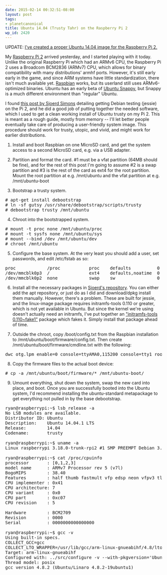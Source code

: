 ```yaml
---
date: 2015-02-14 00:32:51-08:00
layout: post
tags:
- planetcanonical
title: Ubuntu 14.04 (Trusty Tahr) on the Raspberry Pi 2
wp_id: 2420
---
```

UPDATE: [I've created a proper Ubuntu 14.04 image for the Raspberry Pi 2.](https://www.finnie.org/2015/02/16/raspberry-pi-2-update-ubuntu-14-04-image-available/)

My [Raspberry Pi 2](https://www.raspberrypi.org/raspberry-pi-2-on-sale/) arrived yesterday, and I started playing with it today. Unlike the original Raspberry Pi which had an ARMv6 CPU, the Raspberry Pi 2 uses a Broadcom BCM2836 (ARMv7) CPU, which allows for binary compatibility with many distributions' armhf ports. However, it's still early early in the game, and since ARM systems have little standardization, there isn't much available yet. [Raspbian](http://raspbian.org/) works, but its userland still uses ARMv6-optimized binaries. Ubuntu has an early beta of [Ubuntu Snappy](https://www.ubuntu.com/cloud/tools/snappy), but Snappy is a much different environment than "regular" Ubuntu.

I found [this post by Sjoerd Simons](http://sjoerd.luon.net/posts/2015/02/debian-jessie-on-rpi2/) detailing getting Debian testing (jessie) on the Pi 2, and he did a good job of putting together the needed software, which I used to get a clean working install of Ubuntu trusty on my Pi 2. This is meant as a rough guide, mostly from memory -- I'll let better people eventually take care of producing a user-friendly system image. This procedure should work for trusty, utopic, and vivid, and might work for earlier distributions.
  
1) Install and boot Raspbian on one MicroSD card, and get the system access to a second MicroSD card, e.g. via a USB adapter.

2) Partition and format the card. #1 must be a vfat partition (64MB should be fine), and for the rest of this post I'm going to assume #2 is a swap partition and #3 is the rest of the card as ext4 for the root partition. Mount the root partition at e.g. /mnt/ubuntu and the vfat partition at e.g. /mnt/ubuntu-boot

3) Bootstrap a trusty system.

<pre># apt-get install debootstrap
# ln -sf gutsy /usr/share/debootstrap/scripts/trusty
# debootstrap trusty /mnt/ubuntu
</pre>

4) Chroot into the bootstrapped system.

<pre># mount -t proc none /mnt/ubuntu/proc
# mount -t sysfs none /mnt/ubuntu/sys
# mount --bind /dev /mnt/ubuntu/dev
# chroot /mnt/ubuntu
</pre>

5) Configure the base system. At the very least you should add a user, set passwords, and edit /etc/fstab as so:

<pre>proc            /proc           proc    defaults          0       0
/dev/mmcblk0p3  /               ext4    defaults,noatime  0       1
/dev/mmcblk0p2  none            swap    sw                0       0
</pre>

6) Install all the necessary packages in [Sjoerd's repository](https://repositories.collabora.co.uk/debian/). You can either add the apt repository, or just do as I did and download/dpkg install them manually. However, there's a problem. These are built for jessie, and the linux-image package requires initramfs-tools 0.110 or greater, which is not yet available in Ubuntu. But since the kernel we're using doesn't actually need an initramfs, I've put together an ["initramfs-tools 0.110~fake1"](https://www.finnie.org/software/raspberrypi/initramfs-tools_0.110~fake1_all.deb) package which fakes it. Simply install that package ahead of time.

7) Outside the chroot, copy /boot/config.txt from the Raspbian installation to /mnt/ubuntu/boot/firmware/config.txt. Then create /mnt/ubuntu/boot/firmware/cmdline.txt with the following:

<pre>dwc_otg.lpm_enable=0 console=ttyAMA0,115200 console=tty1 root=/dev/mmcblk0p3 rootwait
</pre>

8) Copy the firmware files to the actual boot device:

<pre># cp -a /mnt/ubuntu/boot/firmware/* /mnt/ubuntu-boot/
</pre>

9) Umount everything, shut down the system, swap the new card into place, and boot. Once you are successfully booted into the Ubuntu system, I'd recommend installing the ubuntu-standard metapackage to get everything not pulled in by the base debootstrap.

<pre>ryan@raspberrypi:~$ lsb_release -a
No LSB modules are available.
Distributor ID: Ubuntu
Description:    Ubuntu 14.04.1 LTS
Release:        14.04
Codename:       trusty

ryan@raspberrypi:~$ uname -a
Linux raspberrypi 3.18.0-trunk-rpi2 #1 SMP PREEMPT Debian 3.18.5-1~exp1.co1 (2015-02-02) armv7l armv7l armv7l GNU/Linux

ryan@raspberrypi:~$ cat /proc/cpuinfo 
processor       : [0,1,2,3]
model name      : ARMv7 Processor rev 5 (v7l)
BogoMIPS        : 38.40
Features        : half thumb fastmult vfp edsp neon vfpv3 tls vfpv4 idiva idivt vfpd32 lpae evtstrm 
CPU implementer : 0x41
CPU architecture: 7
CPU variant     : 0x0
CPU part        : 0xc07
CPU revision    : 5

Hardware        : BCM2709
Revision        : 0000
Serial          : 0000000000000000

ryan@raspberrypi:~$ gcc -v
Using built-in specs.
COLLECT_GCC=gcc
COLLECT_LTO_WRAPPER=/usr/lib/gcc/arm-linux-gnueabihf/4.8/lto-wrapper
Target: arm-linux-gnueabihf
Configured with: ../src/configure -v --with-pkgversion='Ubuntu/Linaro 4.8.2-19ubuntu1' --with-bugurl=file:///usr/share/doc/gcc-4.8/README.Bugs --enable-languages=c,c++,java,go,d,fortran,objc,obj-c++ --prefix=/usr --program-suffix=-4.8 --enable-shared --enable-linker-build-id --libexecdir=/usr/lib --without-included-gettext --enable-threads=posix --with-gxx-include-dir=/usr/include/c++/4.8 --libdir=/usr/lib --enable-nls --with-sysroot=/ --enable-clocale=gnu --enable-libstdcxx-debug --enable-libstdcxx-time=yes --enable-gnu-unique-object --disable-libmudflap --disable-libitm --disable-libquadmath --enable-plugin --with-system-zlib --disable-browser-plugin --enable-java-awt=gtk --enable-gtk-cairo --with-java-home=/usr/lib/jvm/java-1.5.0-gcj-4.8-armhf/jre --enable-java-home --with-jvm-root-dir=/usr/lib/jvm/java-1.5.0-gcj-4.8-armhf --with-jvm-jar-dir=/usr/lib/jvm-exports/java-1.5.0-gcj-4.8-armhf --with-arch-directory=arm --with-ecj-jar=/usr/share/java/eclipse-ecj.jar --enable-objc-gc --enable-multiarch --enable-multilib --disable-sjlj-exceptions --with-arch=armv7-a --with-fpu=vfpv3-d16 --with-float=hard --with-mode=thumb --disable-werror --enable-checking=release --build=arm-linux-gnueabihf --host=arm-linux-gnueabihf --target=arm-linux-gnueabihf
Thread model: posix
gcc version 4.8.2 (Ubuntu/Linaro 4.8.2-19ubuntu1)
</pre>
